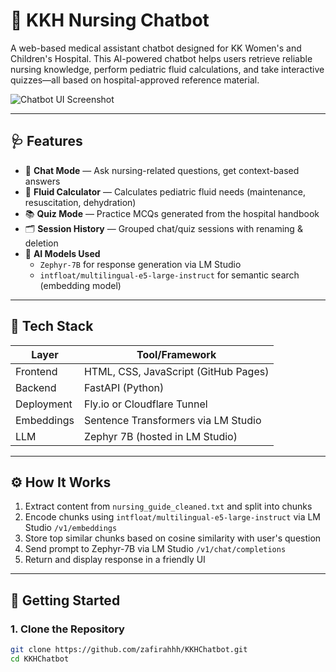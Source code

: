 # 🤖 KKH Nursing Chatbot

A web-based medical assistant chatbot designed for KK Women's and Children's Hospital. This AI-powered chatbot helps users retrieve reliable nursing knowledge, perform pediatric fluid calculations, and take interactive quizzes—all based on hospital-approved reference material.

![Chatbot UI Screenshot](preview.png) <!-- Optional: replace with your own image -->

---

## 🩺 Features

- 💬 **Chat Mode** — Ask nursing-related questions, get context-based answers
- 🧪 **Fluid Calculator** — Calculates pediatric fluid needs (maintenance, resuscitation, dehydration)
- 📚 **Quiz Mode** — Practice MCQs generated from the hospital handbook
- 🗂 **Session History** — Grouped chat/quiz sessions with renaming & deletion
- 🧠 **AI Models Used**
  - `Zephyr-7B` for response generation via LM Studio
  - `intfloat/multilingual-e5-large-instruct` for semantic search (embedding model)

---

## 🧱 Tech Stack

| Layer       | Tool/Framework                  |
|-------------|----------------------------------|
| Frontend    | HTML, CSS, JavaScript (GitHub Pages) |
| Backend     | FastAPI (Python)                |
| Deployment  | Fly.io or Cloudflare Tunnel     |
| Embeddings  | Sentence Transformers via LM Studio |
| LLM         | Zephyr 7B (hosted in LM Studio) |

---

## ⚙️ How It Works

1. Extract content from `nursing_guide_cleaned.txt` and split into chunks
2. Encode chunks using `intfloat/multilingual-e5-large-instruct` via LM Studio `/v1/embeddings`
3. Store top similar chunks based on cosine similarity with user's question
4. Send prompt to Zephyr-7B via LM Studio `/v1/chat/completions`
5. Return and display response in a friendly UI

---

## 🚀 Getting Started

### 1. Clone the Repository

```bash
git clone https://github.com/zafirahhh/KKHChatbot.git
cd KKHChatbot
